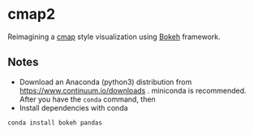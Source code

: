 # cmap2

Reimagining a [cmap](http://soybase.org/cmap/cgi-bin/cmap/viewer?data_source=sbt_cmap;ref_map_set_aid=GmComposite2003&ref_map_aids=GmComposite2003_K&comparative_map_left=GmConsensus40_K;highlight=%22Seed%20oil%201-2%22) style visualization using [Bokeh](http://bokeh.pydata.org/en/latest/) framework.

## Notes

* Download an Anaconda (python3) distribution from  https://www.continuum.io/downloads . miniconda is recommended. After you have the `conda` command, then
* Install dependencies with conda
```
conda install bokeh pandas 
```
